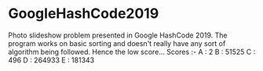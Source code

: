 # GoogleHashCode2019
Photo slideshow problem presented in Google HashCode 2019. The program works on basic sorting and doesn't really have any sort of algorithm being followed. Hence the low score...
Scores :-
A : 2
B : 51525
C : 496
D : 264933
E : 181343
